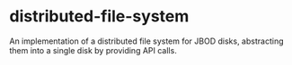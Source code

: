 # distributed-file-system
An implementation of a distributed file system for JBOD disks, abstracting them into a single disk by providing API calls.
